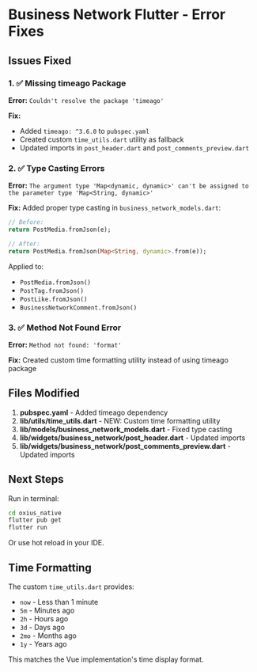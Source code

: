 # Business Network Flutter - Error Fixes

## Issues Fixed

### 1. ✅ Missing timeago Package
**Error:** `Couldn't resolve the package 'timeago'`

**Fix:** 
- Added `timeago: ^3.6.0` to `pubspec.yaml`
- Created custom `time_utils.dart` utility as fallback
- Updated imports in `post_header.dart` and `post_comments_preview.dart`

### 2. ✅ Type Casting Errors
**Error:** `The argument type 'Map<dynamic, dynamic>' can't be assigned to the parameter type 'Map<String, dynamic>'`

**Fix:** Added proper type casting in `business_network_models.dart`:
```dart
// Before:
return PostMedia.fromJson(e);

// After:
return PostMedia.fromJson(Map<String, dynamic>.from(e));
```

Applied to:
- `PostMedia.fromJson()`
- `PostTag.fromJson()`
- `PostLike.fromJson()`
- `BusinessNetworkComment.fromJson()`

### 3. ✅ Method Not Found Error
**Error:** `Method not found: 'format'`

**Fix:** Created custom time formatting utility instead of using timeago package

## Files Modified

1. **pubspec.yaml** - Added timeago dependency
2. **lib/utils/time_utils.dart** - NEW: Custom time formatting utility
3. **lib/models/business_network_models.dart** - Fixed type casting
4. **lib/widgets/business_network/post_header.dart** - Updated imports
5. **lib/widgets/business_network/post_comments_preview.dart** - Updated imports

## Next Steps

Run in terminal:
```bash
cd oxius_native
flutter pub get
flutter run
```

Or use hot reload in your IDE.

## Time Formatting

The custom `time_utils.dart` provides:
- `now` - Less than 1 minute
- `5m` - Minutes ago
- `2h` - Hours ago
- `3d` - Days ago
- `2mo` - Months ago
- `1y` - Years ago

This matches the Vue implementation's time display format.
